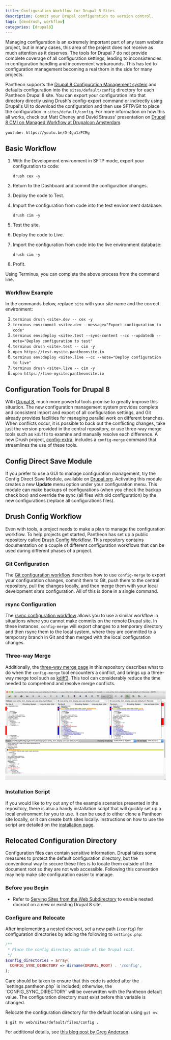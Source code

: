 ```yaml
---
title: Configuration Workflow for Drupal 8 Sites
description: Commit your Drupal configuration to version control.
tags: [devdrush, workflow]
categories: [drupal8]
---
```

Managing configuration is an extremely important part of any team website project, but in many cases, this area of the project does not receive as much attention as it deserves. The tools for Drupal 7 do not provide complete coverage of all configuration settings, leading to inconsistencies in configuration handling and inconvenient workarounds. This has led to configuration management becoming a real thorn in the side for many projects.

Pantheon supports the [Drupal 8 Configuration Management system](https://www.drupal.org/documentation/administer/config) and defaults configuration into the `sites/default/config` directory for each Pantheon Drupal 8 site. You can export your configuration into that directory directly using Drush's config-export command or indirectly using Drupal's UI to download the configuration and then use SFTP/Git to place the configuration in `sites/default/config`. For more information on how this all works, check out Matt Cheney and David Strauss' presentation on [Drupal 8 CMI on Managed Workflow at Drupalcon Amsterdam](https://www.youtube.com/watch?v=eg2dtPFyGxs).

<Accordion title="Watch: Configuration Management in Drupal" id="d8-config-video" icon="facetime-video">

`youtube: https://youtu.be/D-4gu1zPCMg`

</Accordion>

## Basic Workflow

1.  With the Development environment in SFTP mode, export your configuration to code:

        drush cex -y

2.  Return to the Dashboard and commit the configuration changes.
3.  Deploy the code to Test.
4.  Import the configuration from code into the test environment database:

        drush cim -y

5.  Test the site.
6.  Deploy the code to Live.
7.  Import the configuration from code into the live environment database:

        drush cim -y

8.  Profit.

Using Terminus, you can complete the above process from the command line.

### Workflow Example

In the commands below, replace `site` with your site name and the correct environment:

1.  `terminus drush <site>.dev -- cex -y`
2.  `terminus env:commit <site>.dev --message="Export configuration to code"`
3.  `terminus env:deploy <site>.test --sync-content --cc --updatedb --note="Deploy configuration to test"`
4.  `terminus drush <site>.test -- cim -y`
5.  `open https://test-mysite.pantheonsite.io`
6.  `terminus env:deploy <site>.live --cc --note="Deploy configuration to live"`
7.  `terminus drush <site>.live -- cim -y`
8.  `open https://live-mysite.pantheonsite.io`

## Configuration Tools for Drupal 8
With [Drupal 8](https://pantheon.io/drupal-8), much more powerful tools promise to greatly improve this situation. The new configuration management system provides complete and consistent import and export of all configuration settings, and Git already provides facilities for managing parallel work on different branches. When conflicts occur, it is  possible to back out the conflicting changes, take just the version provided in the central repository, or use three-way merge tools such as `kdiff3` to examine and manually resolve each difference. A new Drush project, [config-extra](https://github.com/drush-ops/config-extra), includes a `config-merge` command that streamlines the use of these tools.

## Config Direct Save Module
If you prefer to use a GUI to manage configuration management, try the Config Direct Save Module, available on [Drupal.org](https://www.drupal.org/project/config_direct_save). Activating this module creates a new **Update** menu option under your configuration menu. This module can make backups of configurations (when you check the backup check box) and override the sync (all files with old configuration) by the new configurations (replace all configurations files).

## Drush Config Workflow
Even with tools, a project needs to make a plan to manage the configuration workflow. To help projects get started, Pantheon has set up a public repository called [Drush Config Workflow](https://github.com/pantheon-systems/drush-config-workflow). This repository contains documentation on a couple of different configuration workflows that can be used during different phases of a project.

### Git Configuration
The [Git configuration workflow](https://github.com/pantheon-systems/drush-config-workflow/blob/master/docs/git_workflow.md) describes how to use `config-merge` to export your configuration changes, commit them to Git, push them to the central repository, pull the changes locally, and then merge them with your local development site’s configuration. All of this is done in a single command.

### rsync Configuration
The [rsync configuration workflow](https://github.com/pantheon-systems/drush-config-workflow/blob/master/docs/rsync_workflow.md) allows you to use a similar workflow in situations where you cannot make commits on the remote Drupal site. In these instances, `config-merge` will export changes to a temporary directory and then rsync them to the local system, where they are committed to a temporary branch in Git and then merged with the local configuration changes.

### Three-way Merge
Additionally, the [three-way merge page](https://github.com/pantheon-systems/drush-config-workflow/blob/master/docs/three_way_merge.md) in this repository describes what to do when the `config-merge` tool encounters a conflict, and brings up a three-way merge tool such as [kdiff3](http://kdiff3.sourceforge.net/). This tool can considerably reduce the time needed to comprehend and resolve merge conflicts.

![MySQL Credentials](../images/kdiff3-user-field-conflicts.png)

### Installation Script
If you would like to try out any of the example scenarios presented in the repository, there is also a handy installation script that will quickly set up a local environment for you to use. It can be used to either clone a Pantheon site locally, or it can create both sites locally. Instructions on how to use the script are detailed on the [installation page](https://github.com/pantheon-systems/drush-config-workflow/blob/master/INSTALL.md).

## Relocated Configuration Directory
Configuration files can contain sensitive information. Drupal takes some measures to protect the default configuration directory, but the conventional way to secure these files is to locate them outside of the document root so they are not web accessible. Following this convention may help make site configuration easier to manage.
### Before you Begin
- Refer to [Serving Sites from the Web Subdirectory](/nested-docroot/) to enable nested docroot on a new or existing Drupal 8 site.

### Configure and Relocate
After implementing a nested docroot, set a new path (`/config`) for configuration directories by adding the following to `settings.php`:

```php
/**
 * Place the config directory outside of the Drupal root.
 */
$config_directories = array(
  CONFIG_SYNC_DIRECTORY => dirname(DRUPAL_ROOT) . '/config',
);
```

<Alert title="Note" type="info">
Care should be taken to ensure that this code is added after the `settings.pantheon.php` is included; otherwise, the `CONFIG_SYNC_DIRECTORY` will be overwritten with the Pantheon default value. The configuration directory must exist before this variable is changed.
</Alert>

Relocate the configuration directory for the default location using `git mv`:

```
$ git mv web/sites/default/files/config .
```

For additional details, see [this blog post by Greg Anderson](https://pantheon.io/blog/relocating-drupal-8-configuration-outside-document-root).
